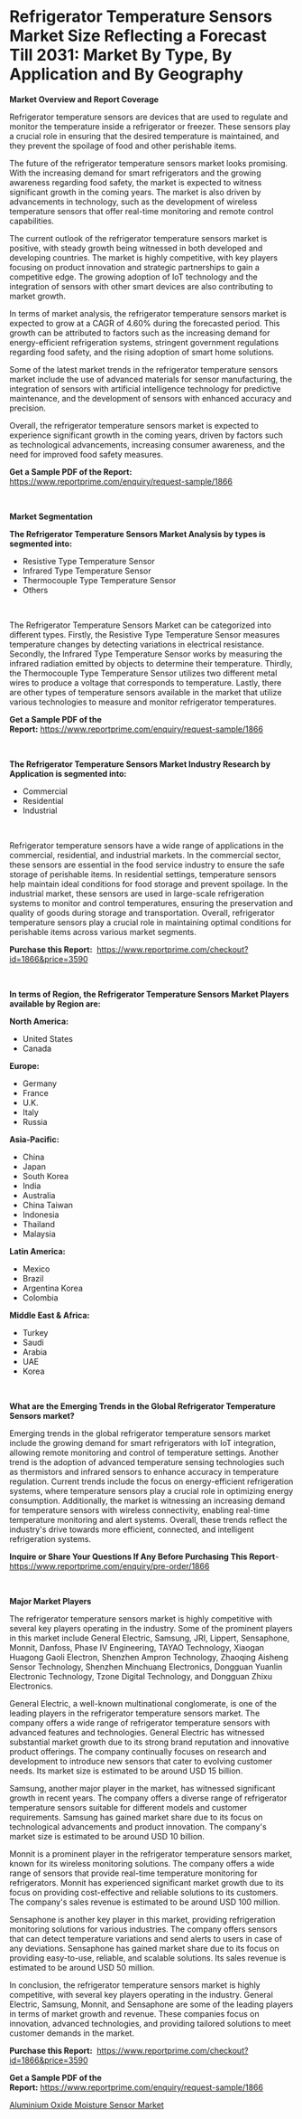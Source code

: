 <p><h1>Refrigerator Temperature Sensors Market Size Reflecting a Forecast Till 2031: Market By Type, By Application and By Geography</h1></p><p><strong>Market Overview and Report Coverage</strong></p>
<p><p>Refrigerator temperature sensors are devices that are used to regulate and monitor the temperature inside a refrigerator or freezer. These sensors play a crucial role in ensuring that the desired temperature is maintained, and they prevent the spoilage of food and other perishable items.</p><p>The future of the refrigerator temperature sensors market looks promising. With the increasing demand for smart refrigerators and the growing awareness regarding food safety, the market is expected to witness significant growth in the coming years. The market is also driven by advancements in technology, such as the development of wireless temperature sensors that offer real-time monitoring and remote control capabilities.</p><p>The current outlook of the refrigerator temperature sensors market is positive, with steady growth being witnessed in both developed and developing countries. The market is highly competitive, with key players focusing on product innovation and strategic partnerships to gain a competitive edge. The growing adoption of IoT technology and the integration of sensors with other smart devices are also contributing to market growth.</p><p>In terms of market analysis, the refrigerator temperature sensors market is expected to grow at a CAGR of 4.60% during the forecasted period. This growth can be attributed to factors such as the increasing demand for energy-efficient refrigeration systems, stringent government regulations regarding food safety, and the rising adoption of smart home solutions.</p><p>Some of the latest market trends in the refrigerator temperature sensors market include the use of advanced materials for sensor manufacturing, the integration of sensors with artificial intelligence technology for predictive maintenance, and the development of sensors with enhanced accuracy and precision.</p><p>Overall, the refrigerator temperature sensors market is expected to experience significant growth in the coming years, driven by factors such as technological advancements, increasing consumer awareness, and the need for improved food safety measures.</p></p>
<p><strong>Get a Sample PDF of the Report:</strong> <a href="https://www.reportprime.com/enquiry/request-sample/1866">https://www.reportprime.com/enquiry/request-sample/1866</a></p>
<p>&nbsp;</p>
<p><strong>Market Segmentation</strong></p>
<p><strong>The Refrigerator Temperature Sensors Market Analysis by types is segmented into:</strong></p>
<p><ul><li>Resistive Type Temperature Sensor</li><li>Infrared Type Temperature Sensor</li><li>Thermocouple Type Temperature Sensor</li><li>Others</li></ul></p>
<p>&nbsp;</p>
<p><p>The Refrigerator Temperature Sensors Market can be categorized into different types. Firstly, the Resistive Type Temperature Sensor measures temperature changes by detecting variations in electrical resistance. Secondly, the Infrared Type Temperature Sensor works by measuring the infrared radiation emitted by objects to determine their temperature. Thirdly, the Thermocouple Type Temperature Sensor utilizes two different metal wires to produce a voltage that corresponds to temperature. Lastly, there are other types of temperature sensors available in the market that utilize various technologies to measure and monitor refrigerator temperatures.</p></p>
<p><strong>Get a Sample PDF of the Report:</strong>&nbsp;<a href="https://www.reportprime.com/enquiry/request-sample/1866">https://www.reportprime.com/enquiry/request-sample/1866</a></p>
<p>&nbsp;</p>
<p><strong>The Refrigerator Temperature Sensors Market Industry Research by Application is segmented into:</strong></p>
<p><ul><li>Commercial</li><li>Residential</li><li>Industrial</li></ul></p>
<p>&nbsp;</p>
<p><p>Refrigerator temperature sensors have a wide range of applications in the commercial, residential, and industrial markets. In the commercial sector, these sensors are essential in the food service industry to ensure the safe storage of perishable items. In residential settings, temperature sensors help maintain ideal conditions for food storage and prevent spoilage. In the industrial market, these sensors are used in large-scale refrigeration systems to monitor and control temperatures, ensuring the preservation and quality of goods during storage and transportation. Overall, refrigerator temperature sensors play a crucial role in maintaining optimal conditions for perishable items across various market segments.</p></p>
<p><strong>Purchase this Report:</strong>&nbsp; <a href="https://www.reportprime.com/checkout?id=1866&price=3590">https://www.reportprime.com/checkout?id=1866&price=3590</a></p>
<p>&nbsp;</p>
<p><strong>In terms of Region, the Refrigerator Temperature Sensors Market Players available by Region are:</strong></p>
<p>
    <p> <strong> North America: </strong>
        <ul>
            <li>United States</li>
            <li>Canada</li>
        </ul>
        </p> 
    <p> <strong> Europe: </strong>
        <ul>
            <li>Germany</li>
            <li>France</li>
            <li>U.K.</li>
            <li>Italy</li>
            <li>Russia</li>
        </ul>
        </p> 
    <p> <strong> Asia-Pacific: </strong>
        <ul>
            <li>China</li>
            <li>Japan</li>
            <li>South Korea</li>
            <li>India</li>
            <li>Australia</li>
            <li>China Taiwan</li>
            <li>Indonesia</li>
            <li>Thailand</li>
            <li>Malaysia</li>
        </ul>
        </p> 
    <p> <strong> Latin America: </strong>
        <ul>
            <li>Mexico</li>
            <li>Brazil</li>
            <li>Argentina Korea</li>
            <li>Colombia</li>
        </ul>
        </p> 
    <p> <strong> Middle East & Africa: </strong>
        <ul>
            <li>Turkey</li>
            <li>Saudi</li>
            <li>Arabia</li>
            <li>UAE</li>
            <li>Korea</li>
        </ul>
    </p>
    </p>
<p>&nbsp;</p>
<p><strong>What are the Emerging Trends in the Global Refrigerator Temperature Sensors market?</strong></p>
<p><p>Emerging trends in the global refrigerator temperature sensors market include the growing demand for smart refrigerators with IoT integration, allowing remote monitoring and control of temperature settings. Another trend is the adoption of advanced temperature sensing technologies such as thermistors and infrared sensors to enhance accuracy in temperature regulation. Current trends include the focus on energy-efficient refrigeration systems, where temperature sensors play a crucial role in optimizing energy consumption. Additionally, the market is witnessing an increasing demand for temperature sensors with wireless connectivity, enabling real-time temperature monitoring and alert systems. Overall, these trends reflect the industry's drive towards more efficient, connected, and intelligent refrigeration systems.</p></p>
<p><strong>Inquire or Share Your Questions If Any Before Purchasing This Report</strong>- <a href="https://www.reportprime.com/enquiry/pre-order/1866">https://www.reportprime.com/enquiry/pre-order/1866</a></p>
<p>&nbsp;</p>
<p><strong>Major Market Players</strong></p>
<p><p>The refrigerator temperature sensors market is highly competitive with several key players operating in the industry. Some of the prominent players in this market include General Electric, Samsung, JRI, Lippert, Sensaphone, Monnit, Danfoss, Phase IV Engineering, TAYAO Technology, Xiaogan Huagong Gaoli Electron, Shenzhen Ampron Technology, Zhaoqing Aisheng Sensor Technology, Shenzhen Minchuang Electronics, Dongguan Yuanlin Electronic Technology, Tzone Digital Technology, and Dongguan Zhixu Electronics.</p><p>General Electric, a well-known multinational conglomerate, is one of the leading players in the refrigerator temperature sensors market. The company offers a wide range of refrigerator temperature sensors with advanced features and technologies. General Electric has witnessed substantial market growth due to its strong brand reputation and innovative product offerings. The company continually focuses on research and development to introduce new sensors that cater to evolving customer needs. Its market size is estimated to be around USD 15 billion.</p><p>Samsung, another major player in the market, has witnessed significant growth in recent years. The company offers a diverse range of refrigerator temperature sensors suitable for different models and customer requirements. Samsung has gained market share due to its focus on technological advancements and product innovation. The company's market size is estimated to be around USD 10 billion.</p><p>Monnit is a prominent player in the refrigerator temperature sensors market, known for its wireless monitoring solutions. The company offers a wide range of sensors that provide real-time temperature monitoring for refrigerators. Monnit has experienced significant market growth due to its focus on providing cost-effective and reliable solutions to its customers. The company's sales revenue is estimated to be around USD 100 million.</p><p>Sensaphone is another key player in this market, providing refrigeration monitoring solutions for various industries. The company offers sensors that can detect temperature variations and send alerts to users in case of any deviations. Sensaphone has gained market share due to its focus on providing easy-to-use, reliable, and scalable solutions. Its sales revenue is estimated to be around USD 50 million.</p><p>In conclusion, the refrigerator temperature sensors market is highly competitive, with several key players operating in the industry. General Electric, Samsung, Monnit, and Sensaphone are some of the leading players in terms of market growth and revenue. These companies focus on innovation, advanced technologies, and providing tailored solutions to meet customer demands in the market.</p></p>
<p><strong>Purchase this Report:</strong>&nbsp;&nbsp;<a href="https://www.reportprime.com/checkout?id=1866&price=3590">https://www.reportprime.com/checkout?id=1866&price=3590</a></p>
<p></p>
<p><strong>Get a Sample PDF of the Report:</strong>&nbsp;<a href="https://www.reportprime.com/enquiry/request-sample/1866">https://www.reportprime.com/enquiry/request-sample/1866</a></p>
<p><p><a href="https://github.com/NorbertYates/Market-Research-Report-List-3/blob/main/aluminium-oxide-moisture-sensor-market.md">Aluminium Oxide Moisture Sensor Market</a></p></p>